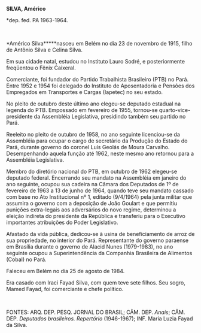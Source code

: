 **SILVA, Américo**

\*dep. fed. PA 1963-1964.

 

*Américo Silva*****nasceu em Belém no dia 23 de novembro de 1915, filho
de Antônio Silva e Celina Silva.

Em sua cidade natal, estudou no Instituto Lauro Sodré, e posteriormente
freqüentou o Fênix Caixeral.

Comerciante, foi fundador do Partido Trabalhista Brasileiro (PTB) no
Pará. Entre 1952 e 1954 foi delegado do Instituto de Aposentadoria e
Pensões dos Empregados em Transportes e Cargas (Iapetec) no seu estado.

No pleito de outubro deste último ano elegeu-se deputado estadual na
legenda do PTB. Empossado em fevereiro de 1955, tornou-se
quarto-vice-presidente da Assembléia Legislativa, presidindo também seu
partido no Pará.

Reeleito no pleito de outubro de 1958, no ano seguinte licenciou-se da
Assembléia para ocupar o cargo de secretário da Produção do Estado do
Pará, durante governo do coronel Luís Geolás de Moura Carvalho.
Desempenhando aquela função até 1962, neste mesmo ano retornou para a
Assembléia Legislativa.

Membro do diretório nacional do PTB, em outubro de 1962 elegeu-se
deputado federal. Encerrando seu mandato na Assembléia em janeiro do ano
seguinte, ocupou sua cadeira na Câmara dos Deputados de 1º de fevereiro
de 1963 a 13 de junho de 1964, quando teve seu mandato cassado com base
no Ato Institucional nº 1, editado (9/4/1964) pela junta militar que
assumira o governo com a deposição de João Goulart e que permitiu
punições extra-legais aos adversários do novo regime, determinou a
eleição indireta do presidente da República e transferiu para o
Executivo importantes atribuições do Poder Legislativo.

Afastado da vida pública, dedicou-se à usina de beneficiamento de arroz
de sua propriedade, no interior do Pará. Representante do governo
paraense em Brasília durante o governo de Alacid Nunes (1979-1983), no
ano seguinte ocupou a Superintendência da Companhia Brasileira de
Alimentos (Cobal) no Pará.

Faleceu em Belém no dia 25 de agosto de 1984.

Era casado com Iraci Fayad Silva, com quem teve sete filhos. Seu sogro,
Mamed Fayad, foi comerciante e chefe político.

 

FONTES: ARQ. DEP. PESQ. JORNAL DO BRASIL; CÂM. DEP. *Anais*; CÂM. DEP.
*Deputados brasileiros. Repertório* (1946-1967); INF. Maria Luzia Fayad
da Silva.

 
